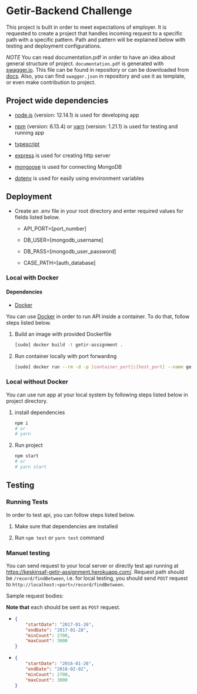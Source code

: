 # Getir-Backend Challenge

This project is built in order to meet expectations of employer. It is requested to create a project that handles incoming request to a specific path with a specific pattern. Path and pattern will be explained below with testing and deployment configurations.

*NOTE*
You can read documentation.pdf in order to have an idea about general structure of project. `documentation.pdf` is generated with [swagger.io](https://swagger.io/). This file can be found in repository or can be downloaded from [docs](https://keskinsaf-getir-assignment.herokuapp.com/docs). Also, you can find `swagger.json` in repository and use it as template, or even make contribution to project.

## Project wide dependencies

- [node.js](https://nodejs.org/) (version: 12.14.1) is used for developing app

- [npm](https://www.npmjs.com/) (version: 6.13.4) or [yarn](https://yarnpkg.com/) (version: 1.21.1) is used for testing and running app

- [typescript](https://www.typescriptlang.org/)

- [express](https://expressjs.com/) is used for creating http server

- [mongoose](https://mongoosejs.com/) is used for connecting MongoDB

- [dotenv](https://github.com/motdotla/dotenv#readme) is used for easily using environment variables

## Deployment

- Create an .env file in your root directory and enter required values for fields listed below.

  - API_PORT=[port_number]

  - DB_USER=[mongodb_username]

  - DB_PASS=[mongodb_user_password]

  - CASE_PATH=[auth_database]

### Local with Docker

#### Dependencies

- [Docker](https://www.docker.com/)

You can use [Docker](https://www.docker.com/) in order to run API inside a container. To do that, follow steps listed below.

1. Build an image with provided Dockerfile

    ```bash script
    [sudo] docker build -t getir-assignment .
    ```

2. Run container locally with port forwarding

    ```bash script
    [sudo] docker run --rm -d -p [container_port]:[host_port] --name getir-assignment getir-assignment
    ```

### Local without Docker

You can use run app at your local system by following steps listed below in project directory.

1. install dependencies

    ```bash script
    npm i
    # or
    # yarn
    ```

2. Run project

    ```bash script
    npm start
    # or
    # yarn start
    ```

## Testing

### Running Tests

In order to test api, you can follow steps listed below.

1. Make sure that dependencies are installed

2. Run `npm test` or `yarn test` command

### Manuel testing

You can send request to your local server or directly test api running at <https://keskinsaf-getir-assignment.herokuapp.com/>. Request path should be `/record/findBetween`, i.e. for local testing, you should send `POST` request to `http://localhost:<port>/record/findBetween`.

Sample request bodies:

**Note that** each should be sent as `POST` request.

- ```json
  {
      "startDate": "2017-01-26",
      "endDate": "2017-01-28",
      "minCount": 2700,
      "maxCount": 3000
  }
  ```

- ```json
  {
      "startDate": "2016-01-26",
      "endDate": "2018-02-02",
      "minCount": 2700,
      "maxCount": 3000
  }
  ```
